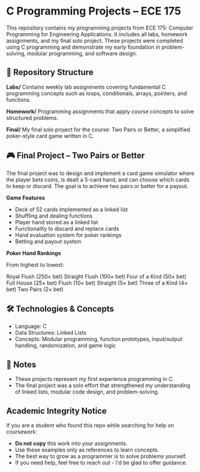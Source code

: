 # C Programming Projects – ECE 175

This repository contains my programming projects from ECE 175: Computer Programming for Engineering Applications. It includes all labs, homework assignments, and my final solo project. These projects were completed using C programming and demonstrate my early foundation in problem-solving, modular programming, and software design.

## 📂 Repository Structure

**Labs/**
Contains weekly lab assignments covering fundamental C programming concepts such as loops, conditionals, arrays, pointers, and functions.

**Homework/**
Programming assignments that apply course concepts to solve structured problems.

**Final/**
My final solo project for the course: Two Pairs or Better, a simplified poker-style card game written in C.


## 🎮 Final Project – Two Pairs or Better

The final project was to design and implement a card game simulator where the player bets coins, is dealt a 5-card hand, and can choose which cards to keep or discard. The goal is to achieve two pairs or better for a payout.

**Game Features**

- Deck of 52 cards implemented as a linked list
- Shuffling and dealing functions
- Player hand stored as a linked list
- Functionality to discard and replace cards
- Hand evaluation system for poker rankings
- Betting and payout system

**Poker Hand Rankings**

From highest to lowest:

Royal Flush (250× bet)
Straight Flush (100× bet)
Four of a Kind (50× bet)
Full House (25× bet)
Flush (10× bet)
Straight (5× bet)
Three of a Kind (4× bet)
Two Pairs (2× bet)

## 🛠️ Technologies & Concepts

- Language: C
- Data Structures: Linked Lists
- Concepts: Modular programming, function prototypes, input/output handling,    randomization, and game logic

## 📖 Notes

- These projects represent my first experience programming in C.
- The final project was a solo effort that strengthened my understanding of linked lists, modular code design, and problem-solving.


## Academic Integrity Notice
If you are a student who found this repo while searching for help on coursework:
- **Do not copy** this work into your assignments. 
- Use these examples only as references to learn concepts.
- The best way to grow as a programmer is to solve problems yourself.
- If you need help, feel free to reach out - I'd be glad to offer guidance.